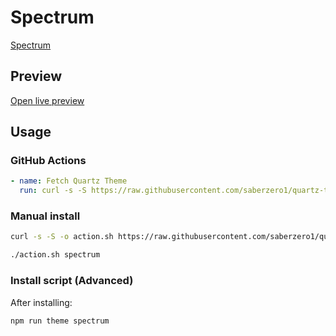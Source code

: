 # Spectrum

[Spectrum](#)

## Preview

[Open live preview](https://quartz-themes.github.io/spectrum/)

## Usage

### GitHub Actions

```yaml
- name: Fetch Quartz Theme
  run: curl -s -S https://raw.githubusercontent.com/saberzero1/quartz-themes/master/action.sh | bash -s -- spectrum
```

### Manual install

```bash
curl -s -S -o action.sh https://raw.githubusercontent.com/saberzero1/quartz-themes/master/action.sh

./action.sh spectrum
```

### Install script (Advanced)

After installing:

```bash
npm run theme spectrum
```

